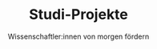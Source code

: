 ---
title: "Studi-Projekte"
subtitle: "Wissenschaftler:innen von morgen fördern"
# text: "In einer digital geprägten Welt ist der kritische Umgang mit Daten – von Erhebung und Analyse bis zur Reflexion – eine zentrale Schlüsselkompetenz für Studierende aller Fächer. Das Programm fördert Kleingruppen der Universität Hamburg bei datengetriebenen Projekten, gern auch mit Praxispartner:innen und Themen zu KI oder generativer KI. Die Projekte werden finanziell und technisch unterstützt, können als Leistungspunkte im Studium angerechnet werden und durch eine wissenschaftliche Mentor:in begleitet."
text: |
    Das DDLitLab-Projekt blickt stolz auf die erfolgreiche Etablierung studentischer Forschungsgruppen mit dem Schwerpunkt Data Literacy zurück. In Zeiten der digitalen Transformation und einer ständig wachsenden Datenflut war es unser Anliegen, *Studierende aller Fachrichtungen* zu befähigen, Datenkompetenz nicht nur im Umgang mit Datenerhebung, -speicherung, -analyse und -visualisierung zu entwickeln, sondern auch reflexiv *zeitgenössische Datenpraktiken* zu hinterfragen. Das Ziel war es, Data Literacy als zentrale Schlüsselqualifikation wissenschaftlicher Ausbildung zu verankern und Studierenden interdisziplinär die Möglichkeit zu geben, in einem geschützten, forschungsnahen Raum eigene Ideen zu erproben. ​
    
    Mit insgesamt *77 beteiligten Studierenden* in 31 Gruppen über vier Förderrunden hinweg konnten wir genau das ermöglichen. Unsere Förderstrategie: Studentische Kleingruppen (2–5 Mitglieder), begleitet von einem fachlich versierten Mentor oder einer Mentorin, konzipieren eigene *forschungsorientierte Projekte*. ​
    
    Zahlreiche Studierende profitierten unmittelbar in ihrem Studienfortschritt, einige erreichten *wichtige Meilensteine* im Bachelor- oder Masterstudium, andere traten dank ihrer erworbenen Expertise den Weg in zukunftsweisende Karrieren als Nachwuchswissenschaftler:innen an. Dank der Finanzierung – von der ersten Runde mit acht Projekten (Oktober 2022 bis September 2023), über sechs Projekte in der zweiten Runde (April 2023 bis März 2024), zehn in der dritten (Oktober 2023 bis März 2024) bis zu sieben finalen Projekten (Oktober 2024 bis September 2025) – konnten wir ein vielfältiges Portfolio datenorientierter studentischer Forschungsprojekte aufbauen.​
numbers:
    - '<i class="codicon codicon-key"></i> &nbsp; <span>Data Literacy</span> als Schlüsselkompetenz in'
    - '<span>31</span> studentischen Forschungsgruppen<i class="codicon codicon-rocket"></i>'
    - 'mit <span>77</span> beteiligten Studierenden<i class="codicon codicon-account"></i> <i class="codicon codicon-account"></i>'
filter1: "Runde 1"
filter2: "Runde 2"
filter3: "Runde 3"
filter4: "Runde 4"
layout: "studiprojekte"
---